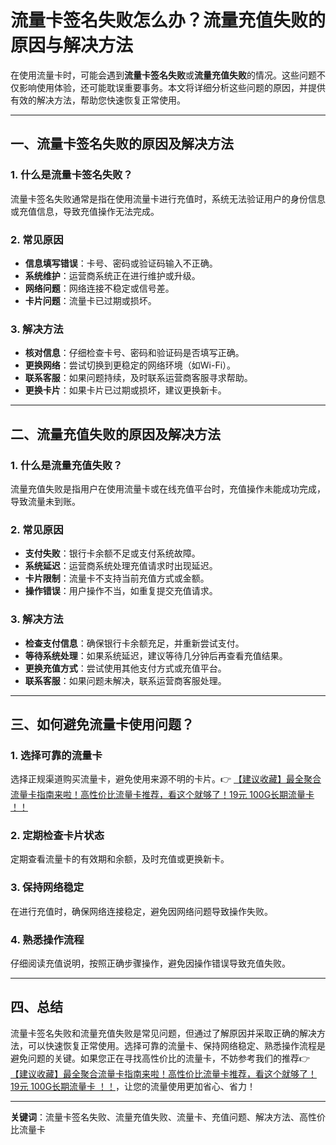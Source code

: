 # 流量卡签名失败怎么办？流量充值失败的原因与解决方法

在使用流量卡时，可能会遇到**流量卡签名失败**或**流量充值失败**的情况。这些问题不仅影响使用体验，还可能耽误重要事务。本文将详细分析这些问题的原因，并提供有效的解决方法，帮助您快速恢复正常使用。

---

## 一、流量卡签名失败的原因及解决方法

### 1. 什么是流量卡签名失败？
流量卡签名失败通常是指在使用流量卡进行充值时，系统无法验证用户的身份信息或充值信息，导致充值操作无法完成。

### 2. 常见原因
- **信息填写错误**：卡号、密码或验证码输入不正确。
- **系统维护**：运营商系统正在进行维护或升级。
- **网络问题**：网络连接不稳定或信号差。
- **卡片问题**：流量卡已过期或损坏。

### 3. 解决方法
- **核对信息**：仔细检查卡号、密码和验证码是否填写正确。
- **更换网络**：尝试切换到更稳定的网络环境（如Wi-Fi）。
- **联系客服**：如果问题持续，及时联系运营商客服寻求帮助。
- **更换卡片**：如果卡片已过期或损坏，建议更换新卡。

---

## 二、流量充值失败的原因及解决方法

### 1. 什么是流量充值失败？
流量充值失败是指用户在使用流量卡或在线充值平台时，充值操作未能成功完成，导致流量未到账。

### 2. 常见原因
- **支付失败**：银行卡余额不足或支付系统故障。
- **系统延迟**：运营商系统处理充值请求时出现延迟。
- **卡片限制**：流量卡不支持当前充值方式或金额。
- **操作错误**：用户操作不当，如重复提交充值请求。

### 3. 解决方法
- **检查支付信息**：确保银行卡余额充足，并重新尝试支付。
- **等待系统处理**：如果系统延迟，建议等待几分钟后再查看充值结果。
- **更换充值方式**：尝试使用其他支付方式或充值平台。
- **联系客服**：如果问题未解决，联系运营商客服处理。

---

## 三、如何避免流量卡使用问题？

### 1. 选择可靠的流量卡
选择正规渠道购买流量卡，避免使用来源不明的卡片。👉 [【建议收藏】最全聚合流量卡指南来啦！高性价比流量卡推荐，看这个就够了！19元 100G长期流量卡 ！！](https://bit.ly/Liuliangka)

### 2. 定期检查卡片状态
定期查看流量卡的有效期和余额，及时充值或更换新卡。

### 3. 保持网络稳定
在进行充值时，确保网络连接稳定，避免因网络问题导致操作失败。

### 4. 熟悉操作流程
仔细阅读充值说明，按照正确步骤操作，避免因操作错误导致充值失败。

---

## 四、总结

流量卡签名失败和流量充值失败是常见问题，但通过了解原因并采取正确的解决方法，可以快速恢复正常使用。选择可靠的流量卡、保持网络稳定、熟悉操作流程是避免问题的关键。如果您正在寻找高性价比的流量卡，不妨参考我们的推荐👉 [【建议收藏】最全聚合流量卡指南来啦！高性价比流量卡推荐，看这个就够了！19元 100G长期流量卡 ！！](https://bit.ly/Liuliangka)，让您的流量使用更加省心、省力！

---

**关键词**：流量卡签名失败、流量充值失败、流量卡、充值问题、解决方法、高性价比流量卡